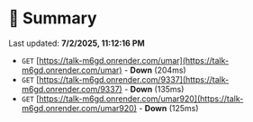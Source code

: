 # 📖 Summary
Last updated: **7/2/2025, 11:12:16 PM**

- `GET` [https://talk-m6gd.onrender.com/umar](https://talk-m6gd.onrender.com/umar) - **Down** (204ms)
- `GET` [https://talk-m6gd.onrender.com/9337](https://talk-m6gd.onrender.com/9337) - **Down** (135ms)
- `GET` [https://talk-m6gd.onrender.com/umar920](https://talk-m6gd.onrender.com/umar920) - **Down** (125ms)
